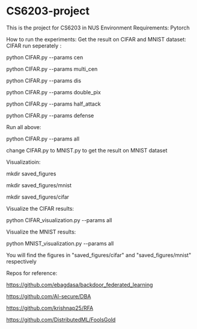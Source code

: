 # CS6203-project
This is the project for CS6203 in NUS
Environment Requirements:
Pytorch

How to run the experiments:
Get the result on CIFAR and MNIST dataset:
CIFAR run seperately : 

python CIFAR.py --params cen

python CIFAR.py --params multi_cen 

python CIFAR.py --params dis 

python CIFAR.py --params double_pix 

python CIFAR.py --params half_attack

python CIFAR.py --params defense

Run all above:

python CIFAR.py --params all

change CIFAR.py to MNIST.py to get the result on MNIST dataset

Visualizatioin:

mkdir saved_figures

mkdir saved_figures/mnist

mkdir saved_figures/cifar

Visualize the CIFAR results:

python CIFAR_visualization.py --params all

Visualize the MNIST results:

python MNIST_visualization.py --params all

You will find the figures in "saved_figures/cifar" and "saved_figures/mnist" respectively

Repos for reference:

https://github.com/ebagdasa/backdoor_federated_learning

https://github.com/AI-secure/DBA

https://github.com/krishnap25/RFA

https://github.com/DistributedML/FoolsGold

